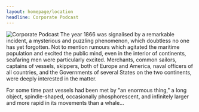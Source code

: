 ```yaml
---
layout: homepage/location
headline: Corporate Podcast
---
```


![Corporate Podcast](/assets/img/hoerfunk-pr.jpg)
The year 1866 was signalised by a remarkable incident, a mysterious and puzzling phenomenon, which doubtless no one has yet forgotten. Not to mention rumours
which agitated the maritime population and excited the public mind, even in the interior of continents, seafaring men were particularly excited. Merchants,
common sailors, captains of vessels, skippers, both of Europe and America, naval officers of all countries, and the Governments of several States on the two
continents, were deeply interested in the matter.

For some time past vessels had been met by "an enormous thing," a long object, spindle-shaped, occasionally phosphorescent, and infinitely larger and more rapid
in its movements than a whale...
